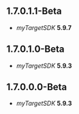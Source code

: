 ## 1.7.0.1.1-Beta

- *myTargetSDK* **5.9.7**

## 1.7.0.1.0-Beta

- *myTargetSDK* **5.9.3**

## 1.7.0.0.0-Beta

- *myTargetSDK* **5.9.3**
